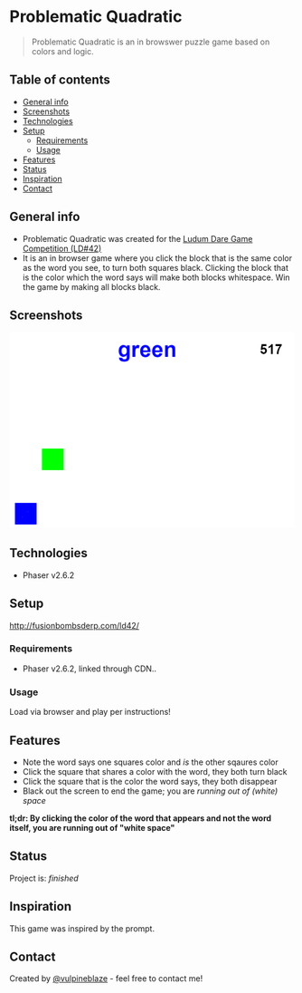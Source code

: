 # Problematic Quadratic
> Problematic Quadratic is an in browswer puzzle game based on colors and logic.

## Table of contents
* [General info](#general-info)
* [Screenshots](#screenshots)
* [Technologies](#technologies)
* [Setup](#setup)
  * [Requirements](#requirements)
  * [Usage](#usage)
* [Features](#features)
* [Status](#status)
* [Inspiration](#inspiration)
* [Contact](#contact)

## General info
* Problematic Quadratic was created for the [Ludum Dare Game Competition (LD#42)](https://ldjam.com/about)
* It is an in browser game where you click the block that is the same color as the word you see, to turn both squares black.  Clicking the block that is the color which the word says will make both blocks whitespace.  Win the game by making all blocks black.

## Screenshots
![screenshot](https://github.com/vulpineblaze/ld42_problematic_quadratic/blob/master/screenshotLD42.PNG)

## Technologies
* Phaser v2.6.2

## Setup
http://fusionbombsderp.com/ld42/

### Requirements
* Phaser v2.6.2, linked through CDN..

### Usage
Load via browser and play per instructions!

## Features
 * Note the word says one squares color and *is* the other sqaures color
 * Click the square that shares a color with the word, they both turn black
 * Click the square that is the color the word says, they both disappear
 * Black out the screen to end the game; you are *running out of (white) space*

**tl;dr: By clicking the color of the word that appears and not the word itself, you are running out of "white space"**

## Status
Project is: _finished_

## Inspiration
This game was inspired by the prompt.

## Contact
Created by [@vulpineblaze](https://github.com/vulpineblaze) - feel free to contact me!
